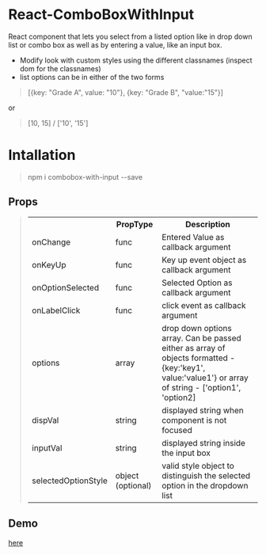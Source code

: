 # React-ComboBoxWithInput

React component that lets you select from a listed option like in drop down list or combo box as well as by entering a value, like an input box.

- Modify look with custom styles using the different classnames (inspect dom for the classnames)
-  list options can be in either of the two forms
 

   

>  [{key: "Grade A", value: "10"}, {key: "Grade B", "value:"15"}]

or

  

>   [10, 15] / ['10', '15']



# Intallation

> npm i combobox-with-input --save


Props
-----

> <table><tbody><tr><th></th><th>PropType</th><th>Description</th></tr><tr><td>onChange</td><td>func</td><td>Entered
> Value as callback
> argument</td></tr><tr><td>onKeyUp</td><td>func</td><td>Key up event
> object as callback
> argument</td></tr><tr><td>onOptionSelected</td><td>func</td><td>Selected
> Option as callback
> argument</td></tr><tr><td>onLabelClick</td><td>func</td><td>click
> event as callback
> argument</td></tr><tr><td>options</td><td>array</td><td>drop down
> options array. Can be passed either as array of objects formatted -
> {key:'key1', value:'value1'} or array of string - ['option1',
> 'option2] </td></tr><tr><td>dispVal</td><td>string</td><td>displayed
> string when component is not
> focused</td></tr><tr><td>inputVal</td><td>string</td><td>displayed
> string inside the input
> box</td></tr><tr><td>selectedOptionStyle</td><td>object
> (optional)</td><td>valid style object to distinguish the selected
> option in the dropdown list</td></tr></tbody></table>

Demo
----
[here](https://vishalvisd.github.io/React-ComboBoxWithInput/) 

 
      


